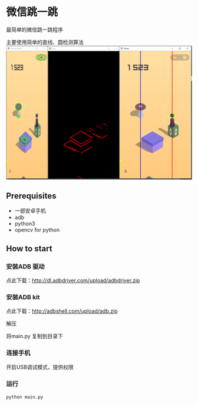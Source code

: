 # 微信跳一跳

最简单的微信跳一跳程序

主要使用简单的直线、圆检测算法
![](show.png)

## Prerequisites
- 一部安卓手机
- adb
- python3
- opencv for python


## How to start
### 安装ADB 驱动
点此下载：http://dl.adbdriver.com/upload/adbdriver.zip

### 安装ADB kit
点此下载：http://adbshell.com/upload/adb.zip

解压

将main.py 复制到目录下

### 连接手机
开启USB调试模式，提供权限

### 运行
```bash
python main.py
```
